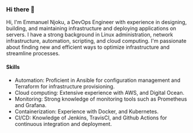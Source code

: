 ### Hi there 👋
Hi, I'm Emmanuel Njoku, a DevOps Engineer with experience in designing, building, and maintaining infrastructure and deploying applications on servers. I have a strong background in Linux administration, network infrastructure, automation, scripting, and cloud computing. I'm passionate about finding new and efficient ways to optimize infrastructure and streamline processes.

#### Skills
* Automation: Proficient in Ansible for configuration management and Terraform for infrastructure provisioning.
* Cloud computing: Extensive experience with AWS, and Digital Ocean.
* Monitoring: Strong knowledge of monitoring tools such as Prometheus and Grafana.
* Containerization: Experience with Docker, and Kubernetes.
* CI/CD: Knowledge of Jenkins, TravisCI, and Github Actions for continuous integration and deployment.

<!--
**0xceejay/0xceejay** is a ✨ _special_ ✨ repository because its `README.md` (this file) appears on your GitHub profile.

Here are some ideas to get you started:

- 🔭 I’m currently working on ...
- 🌱 I’m currently learning ...
- 👯 I’m looking to collaborate on ...
- 🤔 I’m looking for help with ...
- 💬 Ask me about ...
- 📫 How to reach me: ...
- 😄 Pronouns: ...
- ⚡ Fun fact: ...
-->
